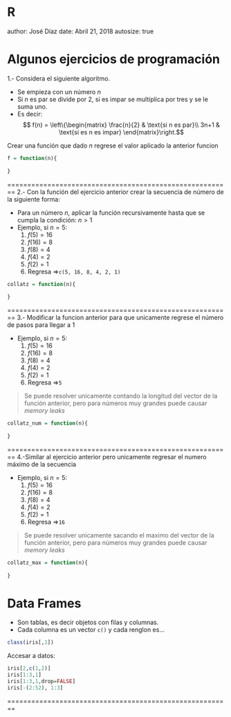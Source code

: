 R
========================================================
author: José Díaz
date: Abril 21, 2018
autosize: true

Algunos ejercicios de programación
========================================================
1.- Considera el siguiente algoritmo.
- Se empieza con un número $n$
- Si $n$ es par se divide por 2, si es impar se multiplica por tres y se le suma uno.
- Es decir:
$$ f(n) =  \left\{\begin{matrix}
\frac{n}{2} & \text{si n es par}\\ 
3n+1 & \text{si es n es impar}
\end{matrix}\right.$$

Crear una función que dado $n$ regrese el valor aplicado la anterior funcion

```r
f = function(n){
  
}
```

========================================================
2.- Con la función del ejercicio anterior crear la secuencia de número de la siguiente forma:
- Para un número $n$, aplicar la función recursivamente hasta que se cumpla la condición: $n>1$
- Ejemplo, si $n=5$:
    1. $f(5) = 16$
    2. $f(16) = 8$
    3. $f(8) = 4$
    4. $f(4) = 2$
    5. $f(2) = 1$
    6. Regresa =>`c(5, 16, 8, 4, 2, 1)`


```r
collatz = function(n){
  
}
```

========================================================
3.- Modificar la funcion anterior para que unicamente regrese el número de pasos para llegar a 1


- Ejemplo, si $n=5$:
    1. $f(5) = 16$
    2. $f(16) = 8$
    3. $f(8) = 4$
    4. $f(4) = 2$
    5. $f(2) = 1$
    6. Regresa =>`5`
    
> Se puede resolver unicamente contando la longitud del vector de la función anterior, pero para números muy grandes puede causar *memory leaks*


```r
collatz_num = function(n){
  
}
```

========================================================
4.-Similar al ejercicio anterior pero unicamente regresar el numero máximo de la secuencia

- Ejemplo, si $n=5$:
    1. $f(5) = 16$
    2. $f(16) = 8$
    3. $f(8) = 4$
    4. $f(4) = 2$
    5. $f(2) = 1$
    6. Regresa =>`16`

> Se puede resolver unicamente sacando el maximo del vector de la función anterior, pero para números muy grandes puede causar *memory leaks*


```r
collatz_max = function(n){
  
}
```


Data Frames
========================================================

- Son tablas, es decir objetos con filas y columnas.
- Cada columna es un vector `c()` y cada renglon es...

```r
class(iris[,1])
```
Accesar a datos:

```r
iris[2,c(1,2)]
iris[1:3,1]
iris[1:3,1,drop=FALSE]
iris[-(2:52), 1:3]
```



========================================================




